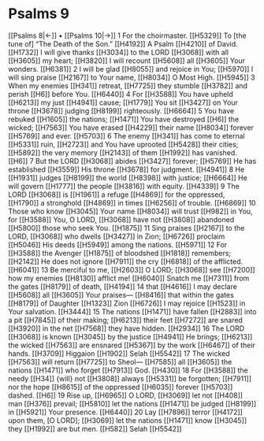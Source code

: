 # Psalms 9
[[Psalms 8|←]] • [[Psalms 10|→]]
1 For the choirmaster. [[H5329]] To [the tune of] “The Death of the Son.” [[H4192]] A Psalm [[H4210]] of David. [[H1732]] I will give thanks [[H3034]] to the LORD [[H3068]] with all [[H3605]] my heart; [[H3820]] I will recount [[H5608]] all [[H3605]] Your wonders. [[H6381]] 
2 I will be glad [[H8055]] and rejoice in You; [[H5970]] I will sing praise [[H2167]] to Your name, [[H8034]] O Most High. [[H5945]] 
3 When my enemies [[H341]] retreat, [[H7725]] they stumble [[H3782]] and perish [[H6]] before You. [[H6440]] 
4 For [[H3588]] You have upheld [[H6213]] my just [[H4941]] cause; [[H1779]] You sit [[H3427]] on Your throne [[H3678]] judging [[H8199]] righteously. [[H6664]] 
5 You have rebuked [[H1605]] the nations; [[H1471]] You have destroyed [[H6]] the wicked; [[H7563]] You have erased [[H4229]] their name [[H8034]] forever [[H5769]] and ever. [[H5703]] 
6 The enemy [[H341]] has come to eternal [[H5331]] ruin, [[H2723]] and You have uprooted [[H5428]] their cities; [[H5892]] the very memory [[H2143]] of them [[H1992]] has vanished. [[H6]] 
7 But the LORD [[H3068]] abides [[H3427]] forever; [[H5769]] He has established [[H3559]] His throne [[H3678]] for judgment. [[H4941]] 
8 He [[H1931]] judges [[H8199]] the world [[H8398]] with justice; [[H6664]] He will govern [[H1777]] the people [[H3816]] with equity. [[H4339]] 
9 The LORD [[H3068]] is [[H1961]] a refuge [[H4869]] for the oppressed, [[H1790]] a stronghold [[H4869]] in times [[H6256]] of trouble. [[H6869]] 
10 Those who know [[H3045]] Your name [[H8034]] will trust [[H982]] in You,  for [[H3588]] You, O LORD, [[H3068]] have not [[H3808]] abandoned [[H5800]] those who seek You. [[H1875]] 
11 Sing praises [[H2167]] to the LORD, [[H3068]] who dwells [[H3427]] in Zion; [[H6726]] proclaim [[H5046]] His deeds [[H5949]] among the nations. [[H5971]] 
12 For [[H3588]] the Avenger [[H1875]] of bloodshed [[H1818]] remembers; [[H2142]] He does not ignore [[H7911]] the cry [[H6818]] of the afflicted. [[H6041]] 
13 Be merciful to me, [[H2603]] O LORD; [[H3068]] see [[H7200]] how my enemies [[H8130]] afflict me! [[H6040]] Snatch me [[H7311]] from the gates [[H8179]] of death, [[H4194]] 
14 that [[H4616]] I may declare [[H5608]] all [[H3605]] Your praises— [[H8416]] that within the gates [[H8179]] of Daughter [[H1323]] Zion [[H6726]] I may rejoice [[H1523]] in Your salvation. [[H3444]] 
15 The nations [[H1471]] have fallen [[H2883]] into a pit [[H7845]] of their making; [[H6213]] their feet [[H7272]] are snared [[H3920]] in the net [[H7568]] they have hidden. [[H2934]] 
16 The LORD [[H3068]] is known [[H3045]] by the justice [[H4941]] He brings; [[H6213]] the wicked [[H7563]] are ensnared [[H5367]] by the work [[H6467]] of their hands. [[H3709]] Higgaion [[H1902]] Selah [[H5542]] 
17 The wicked [[H7563]] will return [[H7725]] to Sheol— [[H7585]] all [[H3605]] the nations [[H1471]] who forget [[H7913]] God. [[H430]] 
18 For [[H3588]] the needy [[H34]] {will} not [[H3808]] always [[H5331]] be forgotten; [[H7911]] nor the hope [[H8615]] of the oppressed [[H6035]] forever [[H5703]] dashed. [[H6]] 
19 Rise up, [[H6965]] O LORD, [[H3069]] let not [[H408]] man [[H376]] prevail; [[H5810]] let the nations [[H1471]] be judged [[H8199]] in [[H5921]] Your presence. [[H6440]] 
20 Lay [[H7896]] terror [[H4172]] upon them, [O LORD]; [[H3069]] let the nations [[H1471]] know [[H3045]] they [[H1992]] are but men. [[H582]] Selah [[H5542]] 
